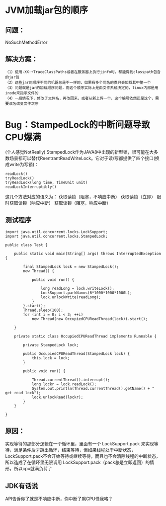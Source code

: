 # JVM加载jar包的顺序

## 问题：
NoSuchMethodError
## 解决方案：
```
（1）使用-XX:+TraceClassPaths或者在服务器上执行jinfo时，都能得到classpath包含的jar包
（2）这些jar的顺序不同的机器总是不一样的，如果有多个同名的类只会加载其中第一个
（3）问题就是jar的加载顺序问题，而这个顺序实际上是由文件系统决定的，linux内部是用inode来指示文件的
（4）一般情况下，修改了文件名，再改回来，或者从新上传一个，这个编号依然还是这个，需要改名改变文件次序
```

# Bug：StampedLock的中断问题导致CPU爆满

(个人感觉NotReally)
StampedLock作为JAVA8中出现的新型锁，很可能在大多数场景都可以替代ReentrantReadWriteLock。它对于读/写都提供了四个接口(换成write为写锁)：

```
readLock()
tryReadLock()
tryReadLock(long time, TimeUnit unit)
readLockInterruptibly()
```

这几个方法对应的语义为：
获取读锁（阻塞，不响应中断）
获取读锁（立即）
限时获取读锁（响应中断）
获取读锁（阻塞，响应中断）

## 测试程序
```
import java.util.concurrent.locks.LockSupport;
import java.util.concurrent.locks.StampedLock;

public class Test {

    public static void main(String[] args) throws InterruptedException {

        final StampedLock lock = new StampedLock();
        new Thread() {

            public void run() {

                long readLong = lock.writeLock();
                LockSupport.parkNanos(6*1000*1000*1000L);
                lock.unlockWrite(readLong);
            }
        }.start();
        Thread.sleep(100);
        for (int i = 0; i < 3; ++i)
            new Thread(new OccupiedCPUReadThread(lock)).start();

    }

    private static class OccupiedCPUReadThread implements Runnable {

        private StampedLock lock;

        public OccupiedCPUReadThread(StampedLock lock) {
            this.lock = lock;
        }

        public void run() {

            Thread.currentThread().interrupt();
            long lockr = lock.readLock();
            System.out.println(Thread.currentThread().getName() + " get read lock");
            lock.unlockRead(lockr);
        }
    }

}

```

## 原因：
实现等待的那部分逻辑在一个循环里，里面有一个 LockSupport.pack 来实现等待，满足条件后才跳出循环，结束等待，但如果线程处于中断状态，LockSupport.pack不会开始等待或继续等待，而且也不会清除线程的中断状态，所以造成了在循环里无限调用 LockSupport.pack（pack总是立即返回）的情形，所以cpu就满负荷了

## JDK有话说
API告诉你了就是不响应中断，你中断了飙CPU怪我咯？
